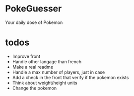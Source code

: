 # PokeGuesser
Your daily dose of Pokemon

# todos
* Improve front
* Handle other langage than french
* Make a real readme
* Handle a max number of players, just in case
* Add a check in the front that verify if the pokemon exists
* Think about weight/height units
* Change the pokemon